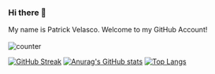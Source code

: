 ### Hi there 👋

<!--
**ScriptHubs/ScriptHubs** is a ✨ _special_ ✨ repository because its `README.md` (this file) appears on your GitHub profile.

Here are some ideas to get you started:

- 🔭 I’m currently working on ...
- 🌱 I’m currently learning ...
- 👯 I’m looking to collaborate on ...
- 🤔 I’m looking for help with ...
- 💬 Ask me about ...
- 📫 How to reach me: ...
- 😄 Pronouns: ...
- ⚡ Fun fact: ...
-->

My name is Patrick Velasco. Welcome to my GitHub Account!<br><br>
![counter](https://komarev.com/ghpvc/?username=ScriptHubs)

[![GitHub Streak](https://github-readme-streak-stats.herokuapp.com/?user=ScriptHubs)](https://git.io/streak-stats)
[![Anurag's GitHub stats](https://github-readme-stats.vercel.app/api?username=ScriptHubs)](https://github.com/anuraghazra/github-readme-stats)
[![Top Langs](https://github-readme-stats.vercel.app/api/top-langs/?username=ScriptHubs&layout=compact)](https://github.com/anuraghazra/github-readme-stats)

